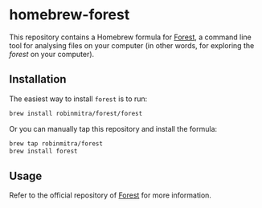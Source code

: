 # homebrew-forest
This repository contains a Homebrew formula for [Forest](https://github.com/robinmitra/forest), a command line tool for analysing files on your computer (in other words, for exploring the _forest_ on your computer).

## Installation

The easiest way to install `forest` is to run:

```bash
brew install robinmitra/forest/forest
```

Or you can manually tap this repository and install the formula:

```bash
brew tap robinmitra/forest
brew install forest
```

## Usage

Refer to the official repository of [Forest](https://github.com/robinmitra/forest) for more information.
